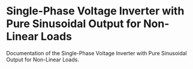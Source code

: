 # Single-Phase Voltage Inverter with Pure Sinusoidal Output for Non-Linear Loads
Documentation of the  Single-Phase Voltage Inverter with Pure Sinusoidal Output for Non-Linear Loads.
